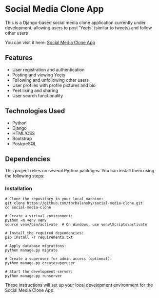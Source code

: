 # Social Media Clone App

This is a Django-based social media clone application currently under development, allowing users to post 'Yeets' (similar to tweets) and follow other users

You can visit it here: [Social Media Clone App](https://django-social-media-clone.onrender.com/)

## Features

- User registration and authentication
- Posting and viewing Yeets
- Following and unfollowing other users
- User profiles with profile pictures and bio
- Yeet liking and sharing
- User search functionality

## Technologies Used

- Python
- Django
- HTML/CSS
- Bootstrap
- PostgreSQL

## Dependencies

This project relies on several Python packages. You can install them using the following steps:

### Installation

```shell
# Clone the repository to your local machine:
git clone https://github.com/torbalansky/social-media-clone.git
cd social-media-clone

# Create a virtual environment:
python -m venv venv
source venv/bin/activate  # On Windows, use venv\Scripts\activate

# Install the required dependencies:
pip install -r requirements.txt

# Apply database migrations:
python manage.py migrate

# Create a superuser for admin access (optional):
python manage.py createsuperuser

# Start the development server:
python manage.py runserver
```
These instructions will set up your local development environment for the Social Media Clone App.

